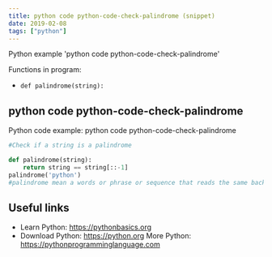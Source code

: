 ```yaml
---
title: python code python-code-check-palindrome (snippet)
date: 2019-02-08
tags: ["python"]
---
```

Python example 'python code python-code-check-palindrome'

Functions in program: 
* `def palindrome(string):`

## python code python-code-check-palindrome

Python code example: python code python-code-check-palindrome

```python
#Check if a string is a palindrome

def palindrome(string):
    return string == string[::-1]
palindrome('python')
#palindrome mean a words or phrase or sequence that reads the same backwards as forwards


```

## Useful links

- Learn Python: https://pythonbasics.org
- Download Python: https://python.org
More Python: https://pythonprogramminglanguage.com
